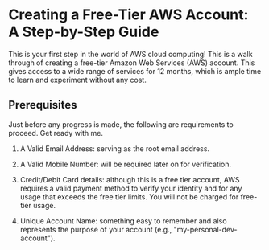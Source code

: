 # Creating a Free-Tier AWS Account: A Step-by-Step Guide
This is your first step in the world of AWS cloud computing! This is a walk through of creating a free-tier Amazon Web Services (AWS) account. This gives access to a wide range of services for 12 months, which is ample time to learn and experiment without any cost.

## Prerequisites

Just before any progress is made, the following are requirements to proceed. Get ready with me.

1. A Valid Email Address: serving as the root email address.

2. A Valid Mobile Number: will be required later on for verification.

3. Credit/Debit Card details: although this is a free tier account, AWS requires a valid payment method to verify your identity and for any usage that exceeds the free tier limits. You will not be charged for free-tier usage.

4. Unique Account Name: something easy to remember and also represents the purpose of your account (e.g., "my-personal-dev-account").
